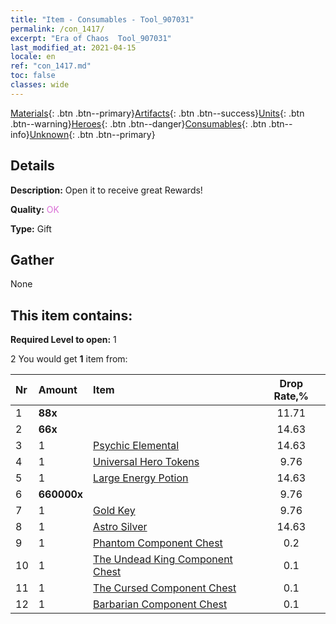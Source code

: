 ```yaml
---
title: "Item - Consumables - Tool_907031"
permalink: /con_1417/
excerpt: "Era of Chaos  Tool_907031"
last_modified_at: 2021-04-15
locale: en
ref: "con_1417.md"
toc: false
classes: wide
---
```

 [Materials](/Items/){: .btn .btn--primary}[Artifacts](/Items/Artifacts/){: .btn .btn--success}[Units](/Items/Units/){: .btn .btn--warning}[Heroes](/Items/Heroes/){: .btn .btn--danger}[Consumables](/Items/Consumables/){: .btn .btn--info}[Unknown](/Items/Unknown/){: .btn .btn--primary}

## Details
 **Description:** Open it to receive great Rewards!

 **Quality:** <span style="color: #DA70D6">OK</span>

 **Type:** Gift

## Gather

  None

## This item contains:

 **Required Level to open:** 1

 2 You would get **1** item  from:

  | Nr | Amount |     Item    | Drop Rate,% |
  |:---|:-------|:------------|:---------:|
  | 1 |  **88x** | <i class="fas fa-gem"/> | 11.71 | 
  | 2 |  **66x** | <i class="fas fa-gem"/> | 14.63 | 
  | 3 | 1 | [Psychic Elemental](/Items/unt_267/) | 14.63 | 
  | 4 | 1 | [Universal Hero Tokens](/Items/her_358/) | 9.76 | 
  | 5 | 1 | [Large Energy Potion](/Items/con_706/) | 14.63 | 
  | 6 |  **660000x** | <i class="fas fa-coins"/> | 9.76 | 
  | 7 | 1 | [Gold Key](/Items/con_783/) | 9.76 | 
  | 8 | 1 | [Astro Silver](/Items/con_969/) | 14.63 | 
  | 9 | 1 | [Phantom Component Chest](/Items/con_1339/) | 0.2 | 
  | 10 | 1 | [The Undead King Component Chest](/Items/con_1340/) | 0.1 | 
  | 11 | 1 | [The Cursed Component Chest](/Items/con_1341/) | 0.1 | 
  | 12 | 1 | [Barbarian Component Chest](/Items/con_1342/) | 0.1 | 
